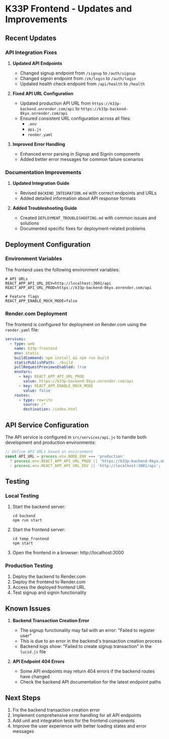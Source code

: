 # K33P Frontend - Updates and Improvements

## Recent Updates

### API Integration Fixes

1. **Updated API Endpoints**
   - Changed signup endpoint from `/signup` to `/auth/signup`
   - Changed signin endpoint from `/zk/login` to `/auth/login`
   - Updated health check endpoint from `/api/health` to `/health`

2. **Fixed API URL Configuration**
   - Updated production API URL from `https://k33p-backend.onrender.com/api` to `https://k33p-backend-0kyx.onrender.com/api`
   - Ensured consistent URL configuration across all files:
     - `.env`
     - `api.js`
     - `render.yaml`

3. **Improved Error Handling**
   - Enhanced error parsing in Signup and Signin components
   - Added better error messages for common failure scenarios

### Documentation Improvements

1. **Updated Integration Guide**
   - Revised `BACKEND_INTEGRATION.md` with correct endpoints and URLs
   - Added detailed information about API response formats

2. **Added Troubleshooting Guide**
   - Created `DEPLOYMENT_TROUBLESHOOTING.md` with common issues and solutions
   - Documented specific fixes for deployment-related problems

## Deployment Configuration

### Environment Variables

The frontend uses the following environment variables:

```
# API URLs
REACT_APP_API_URL_DEV=http://localhost:3001/api
REACT_APP_API_URL_PROD=https://k33p-backend-0kyx.onrender.com/api

# Feature flags
REACT_APP_ENABLE_MOCK_MODE=false
```

### Render.com Deployment

The frontend is configured for deployment on Render.com using the `render.yaml` file:

```yaml
services:
  - type: web
    name: k33p-frontend
    env: static
    buildCommand: npm install && npm run build
    staticPublishPath: ./build
    pullRequestPreviewsEnabled: true
    envVars:
      - key: REACT_APP_API_URL_PROD
        value: https://k33p-backend-0kyx.onrender.com/api
      - key: REACT_APP_ENABLE_MOCK_MODE
        value: false
    routes:
      - type: rewrite
        source: /*
        destination: /index.html
```

## API Service Configuration

The API service is configured in `src/services/api.js` to handle both development and production environments:

```javascript
// Define API URLs based on environment
const API_URL = process.env.NODE_ENV === 'production'
  ? process.env.REACT_APP_API_URL_PROD || 'https://k33p-backend-0kyx.onrender.com/api'
  : process.env.REACT_APP_API_URL_DEV || 'http://localhost:3001/api';
```

## Testing

### Local Testing

1. Start the backend server:
   ```
   cd backend
   npm run start
   ```

2. Start the frontend server:
   ```
   cd temp_frontend
   npm start
   ```

3. Open the frontend in a browser: http://localhost:3000

### Production Testing

1. Deploy the backend to Render.com
2. Deploy the frontend to Render.com
3. Access the deployed frontend URL
4. Test signup and signin functionality

## Known Issues

1. **Backend Transaction Creation Error**
   - The signup functionality may fail with an error: "Failed to register user"
   - This is due to an error in the backend's transaction creation process
   - Backend logs show: "Failed to create signup transaction" in the `lucid.js` file

2. **API Endpoint 404 Errors**
   - Some API endpoints may return 404 errors if the backend routes have changed
   - Check the backend API documentation for the latest endpoint paths

## Next Steps

1. Fix the backend transaction creation error
2. Implement comprehensive error handling for all API endpoints
3. Add unit and integration tests for the frontend components
4. Improve the user experience with better loading states and error messages